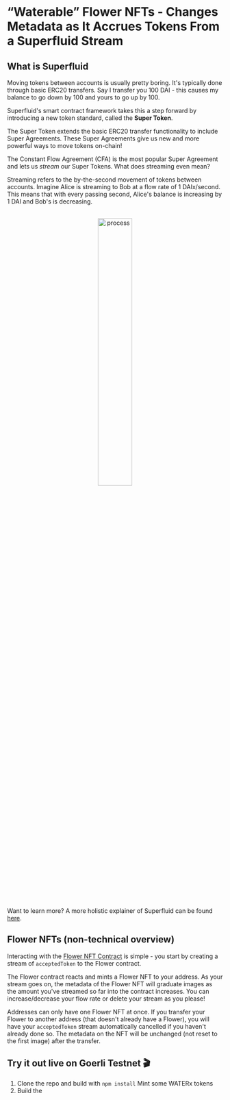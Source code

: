 # “Waterable” Flower NFTs - Changes Metadata as It Accrues Tokens From a Superfluid Stream

## What is Superfluid

Moving tokens between accounts is usually pretty boring. It's typically done through basic ERC20 transfers. Say I transfer you 100 DAI - this causes my balance to go down by 100 and yours to go up by 100. 

Superfluid's smart contract framework takes this a step forward by introducing a new token standard, called the **Super Token**. 

The Super Token extends the basic ERC20 transfer functionality to include Super Agreements. These Super Agreements give us new and more powerful ways to move tokens on-chain!

The Constant Flow Agreement (CFA) is the most popular Super Agreement and lets us *stream* our Super Tokens. What does streaming even mean?

Streaming refers to the by-the-second movement of tokens between accounts. Imagine Alice is streaming to Bob at a flow rate of 1 DAIx/second. This means that with every passing second, Alice's balance is increasing by 1 DAI and Bob's is decreasing.
<br></br>
<center>
<img src="./resources/img/money-streaming-basic.gif" alt="process" width="40%"/>
</center>
<br></br>

Want to learn more? A more holistic explainer of Superfluid can be found [here](https://docs.superfluid.finance/superfluid/protocol-overview/in-depth-overview).

## Flower NFTs (non-technical overview)

Interacting with the [Flower NFT Contract](./contracts/Flower.sol) is simple - you start by creating a stream of `acceptedToken` to the Flower contract.

The Flower contract reacts and mints a Flower NFT to your address. As your stream goes on, the metadata of the Flower NFT will graduate images as the amount you've streamed so far into the contract increases. You can increase/decrease your flow rate or delete your stream as you please!

Addresses can only have one Flower NFT at once. If you transfer your Flower to another address (that doesn't already have a Flower), you will have your `acceptedToken` stream automatically cancelled if you haven't already done so. The metadata on the NFT will be unchanged (not reset to the first image) after the transfer.

## Try it out live on Goerli Testnet 🎬

1. Clone the repo and build with `npm install`
Mint some WATERx tokens
2. Build the 